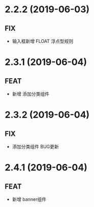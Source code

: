 # 2.2.2 (2019-06-03)

## FIX 
* 输入框新增 FLOAT 浮点型规则

# 2.3.1 (2019-06-04)

## FEAT 
* 新增 添加分类组件

# 2.3.2 (2019-06-04)

## FIX 
* 添加分类组件 BUG更新

# 2.4.1 (2019-06-04)

## FEAT 
* 新增 banner组件